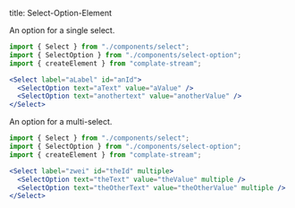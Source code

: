 title: Select-Option-Element

An option for a single select.

```jsx
import { Select } from "./components/select";
import { SelectOption } from "./components/select-option";
import { createElement } from "complate-stream";

<Select label="aLabel" id="anId">
  <SelectOption text="aText" value="aValue" />
  <SelectOption text="anothertext" value="anotherValue" />
</Select>
```
An option for a multi-select.

```jsx
import { Select } from "./components/select";
import { SelectOption } from "./components/select-option";
import { createElement } from "complate-stream";

<Select label="zwei" id="theId" multiple>
  <SelectOption text="theText" value="theValue" multiple />
  <SelectOption text="theOtherText" value="theOtherValue" multiple />
</Select>
```

